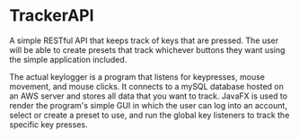 # TrackerAPI
A simple RESTful API that keeps track of keys that are pressed. The user will be able to create presets that track whichever buttons they want using the simple application included.

The actual keylogger is a program that listens for keypresses, mouse movement, and mouse clicks. It connects to a mySQL database hosted on an AWS server and stores all data that you want to track. JavaFX is used to render the program's simple GUI in which the user can log into an account, select or create a preset to use, and run the global key listeners to track the specific key presses.
